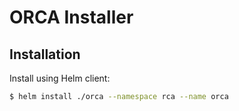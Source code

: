 # ORCA Installer

## Installation

Install using Helm client:

```bash
$ helm install ./orca --namespace rca --name orca
```
